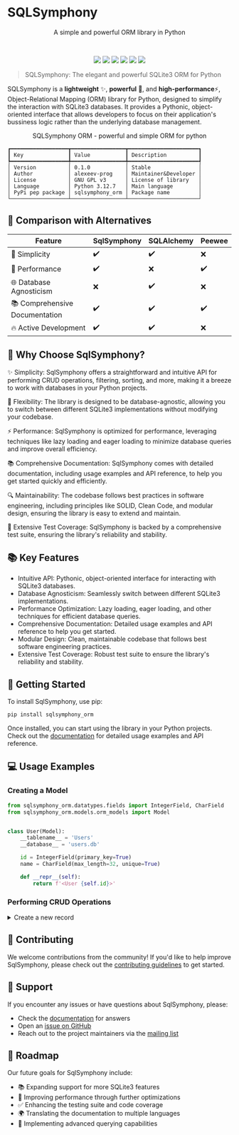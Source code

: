 # SQLSymphony

<p align="center">A simple and powerful ORM library in Python</p>
<br>
<p align="center">
	<img src="https://img.shields.io/github/languages/top/alexeev-prog/SQLSymphony?style=for-the-badge">
	<img src="https://img.shields.io/github/languages/count/alexeev-prog/SQLSymphony?style=for-the-badge">
	<img src="https://img.shields.io/github/license/alexeev-prog/SQLSymphony?style=for-the-badge">
	<img src="https://img.shields.io/github/stars/alexeev-prog/SQLSymphony?style=for-the-badge">
	<img src="https://img.shields.io/github/issues/alexeev-prog/SQLSymphony?style=for-the-badge">
	<img src="https://img.shields.io/github/last-commit/alexeev-prog/SQLSymphony?style=for-the-badge">
</p>

 > SQLSymphony: The elegant and powerful SQLite3 ORM for Python

SQLSymphony is a **lightweight** ✨, **powerful** 💪, and **high-performance**⚡️, Object-Relational Mapping (ORM) library for Python, designed to simplify the interaction with SQLite3 databases. It provides a Pythonic, object-oriented interface that allows developers to focus on their application's bussiness logic rather than the underlying database management.

<p align='center'>SQLSymphony ORM - powerful and simple ORM for python</p>

```
┏━━━━━━━━━━━━━━━━━━┳━━━━━━━━━━━━━━━━━┳━━━━━━━━━━━━━━━━━━━━━━┓
┃ Key              ┃ Value           ┃ Description          ┃
┡━━━━━━━━━━━━━━━━━━╇━━━━━━━━━━━━━━━━━╇━━━━━━━━━━━━━━━━━━━━━━┩
│ Version          │ 0.1.0           │ Stable               │
│ Author           │ alexeev-prog    │ Maintainer&Developer │
│ License          │ GNU GPL v3      │ License of library   │
│ Language         │ Python 3.12.7   │ Main language        │
│ PyPi pep package │ sqlsymphony_orm │ Package name         │
└──────────────────┴─────────────────┴──────────────────────┘
```

## 🌟 Comparison with Alternatives

| Feature                          | SqlSymphony | SQLAlchemy | Peewee  |
| -------------------------------- | ----------- | ---------- | ------- |
| 💫 Simplicity                    | ✔️         | ✔️         | ❌      |
| 🚀 Performance                   | ✔️         | ❌         | ✔️      |
| 🌐 Database Agnosticism          | ❌         | ✔️         | ❌      |
| 📚 Comprehensive Documentation   | ✔️         | ✔️         | ✔️      |
| 🔥 Active Development            | ✔️         | ✔️         | ❌      |

## 🤔 Why Choose SqlSymphony?

✨ Simplicity: SqlSymphony offers a straightforward and intuitive API for performing CRUD operations, filtering, sorting, and more, making it a breeze to work with databases in your Python projects.

💪 Flexibility: The library is designed to be database-agnostic, allowing you to switch between different SQLite3 implementations without modifying your codebase.

⚡️ Performance: SqlSymphony is optimized for performance, leveraging techniques like lazy loading and eager loading to minimize database queries and improve overall efficiency.

📚 Comprehensive Documentation: SqlSymphony comes with detailed documentation, including usage examples and API reference, to help you get started quickly and efficiently.

🔍 Maintainability: The codebase follows best practices in software engineering, including principles like SOLID, Clean Code, and modular design, ensuring the library is easy to extend and maintain.

🧪 Extensive Test Coverage: SqlSymphony is backed by a comprehensive test suite, ensuring the library's reliability and stability.

## 📚 Key Features

- Intuitive API: Pythonic, object-oriented interface for interacting with SQLite3 databases.
- Database Agnosticism: Seamlessly switch between different SQLite3 implementations.
- Performance Optimization: Lazy loading, eager loading, and other techniques for efficient database queries.
- Comprehensive Documentation: Detailed usage examples and API reference to help you get started.
- Modular Design: Clean, maintainable codebase that follows best software engineering practices.
- Extensive Test Coverage: Robust test suite to ensure the library's reliability and stability.

## 🚀 Getting Started

To install SqlSymphony, use pip:

```bash
pip install sqlsymphony_orm
```

Once installed, you can start using the library in your Python projects. Check out the [documentation](https://alexeev-prog.github.io/SQLSymphony) for detailed usage examples and API reference.

## 💻 Usage Examples

### Creating a Model

```python
from sqlsymphony_orm.datatypes.fields import IntegerField, CharField
from sqlsymphony_orm.models.orm_models import Model


class User(Model):
	__tablename__ = 'Users'
	__database__ = 'users.db'

	id = IntegerField(primary_key=True)
	name = CharField(max_length=32, unique=True)

	def __repr__(self):
		return f'<User {self.id}>'
```

### Performing CRUD Operations

<details>
<summary>Create a new record</summary>

```python
user = User(name='Charlie')
user.save()

user2 = User(name='John')
user2.save()

print(user.objects.fetch())
```

</details>

## 🤝 Contributing

We welcome contributions from the community! If you'd like to help improve SqlSymphony, please check out the [contributing guidelines](https://github.com/alexeev-prog/SqlSymphony/blob/main/CONTRIBUTING.md) to get started.

## 💬 Support

If you encounter any issues or have questions about SqlSymphony, please:

- Check the [documentation](https://alexeev-prog.github.io/SQLSymphony) for answers
- Open an [issue on GitHub](https://github.com/alexeev-prog/SqlSymphony/issues/new)
- Reach out to the project maintainers via the [mailing list](mailto:alexeev.dev@mail.ru)

## 🔮 Roadmap

Our future goals for SqlSymphony include:

- 📚 Expanding support for more SQLite3 features
- 🚀 Improving performance through further optimizations
- ✅ Enhancing the testing suite and code coverage
- 🌍 Translating the documentation to multiple languages
- 🔧 Implementing advanced querying capabilities
